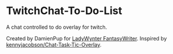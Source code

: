 # TwitchChat-To-Do-List

A chat controlled to do overlay for twitch.

Created by DamienPup for [LadyWynter FantasyWriter](https://www.twitch.tv/ladywynter_fantasywriter).
Inspired by [kennyjacobson/Chat-Task-Tic-Overlay](https://github.com/kennyjacobson/Chat-Task-Tic-Overlay).
